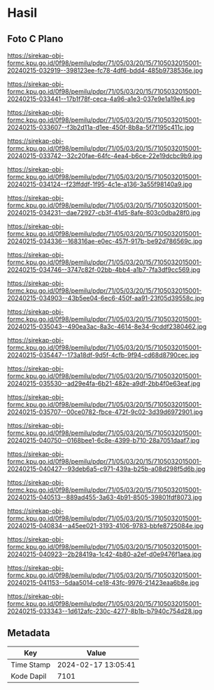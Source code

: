 # Hasil

## Foto C Plano

https://sirekap-obj-formc.kpu.go.id/0f98/pemilu/pdpr/71/05/03/20/15/7105032015001-20240215-032919--398123ee-fc78-4df6-bdd4-485b9738536e.jpg

https://sirekap-obj-formc.kpu.go.id/0f98/pemilu/pdpr/71/05/03/20/15/7105032015001-20240215-033441--17b1f78f-ceca-4a96-a1e3-037e9e1a19e4.jpg

https://sirekap-obj-formc.kpu.go.id/0f98/pemilu/pdpr/71/05/03/20/15/7105032015001-20240215-033607--f3b2d11a-d1ee-450f-8b8a-5f7f195c411c.jpg

https://sirekap-obj-formc.kpu.go.id/0f98/pemilu/pdpr/71/05/03/20/15/7105032015001-20240215-033742--32c20fae-64fc-4ea4-b6ce-22e19dcbc9b9.jpg

https://sirekap-obj-formc.kpu.go.id/0f98/pemilu/pdpr/71/05/03/20/15/7105032015001-20240215-034124--f23ffddf-1f95-4c1e-a136-3a55f98140a9.jpg

https://sirekap-obj-formc.kpu.go.id/0f98/pemilu/pdpr/71/05/03/20/15/7105032015001-20240215-034231--dae72927-cb3f-41d5-8afe-803c0dba28f0.jpg

https://sirekap-obj-formc.kpu.go.id/0f98/pemilu/pdpr/71/05/03/20/15/7105032015001-20240215-034336--168316ae-e0ec-457f-917b-be92d786569c.jpg

https://sirekap-obj-formc.kpu.go.id/0f98/pemilu/pdpr/71/05/03/20/15/7105032015001-20240215-034746--3747c82f-02bb-4bb4-a1b7-7fa3df9cc569.jpg

https://sirekap-obj-formc.kpu.go.id/0f98/pemilu/pdpr/71/05/03/20/15/7105032015001-20240215-034903--43b5ee04-6ec6-450f-aa91-23f05d39558c.jpg

https://sirekap-obj-formc.kpu.go.id/0f98/pemilu/pdpr/71/05/03/20/15/7105032015001-20240215-035043--490ea3ac-8a3c-4614-8e34-9cddf2380462.jpg

https://sirekap-obj-formc.kpu.go.id/0f98/pemilu/pdpr/71/05/03/20/15/7105032015001-20240215-035447--173a18df-9d5f-4cfb-9f94-cd68d8790cec.jpg

https://sirekap-obj-formc.kpu.go.id/0f98/pemilu/pdpr/71/05/03/20/15/7105032015001-20240215-035530--ad29e4fa-6b21-482e-a9df-2bb4f0e63eaf.jpg

https://sirekap-obj-formc.kpu.go.id/0f98/pemilu/pdpr/71/05/03/20/15/7105032015001-20240215-035707--00ce0782-fbce-472f-9c02-3d39d6972901.jpg

https://sirekap-obj-formc.kpu.go.id/0f98/pemilu/pdpr/71/05/03/20/15/7105032015001-20240215-040750--0168bee1-6c8e-4399-b710-28a7051daaf7.jpg

https://sirekap-obj-formc.kpu.go.id/0f98/pemilu/pdpr/71/05/03/20/15/7105032015001-20240215-040427--93deb6a5-c971-439a-b25b-a08d298f5d6b.jpg

https://sirekap-obj-formc.kpu.go.id/0f98/pemilu/pdpr/71/05/03/20/15/7105032015001-20240215-040513--889ad455-3a63-4b91-8505-39801fdf8073.jpg

https://sirekap-obj-formc.kpu.go.id/0f98/pemilu/pdpr/71/05/03/20/15/7105032015001-20240215-040834--a45ee021-3193-4106-9783-bbfe8725084e.jpg

https://sirekap-obj-formc.kpu.go.id/0f98/pemilu/pdpr/71/05/03/20/15/7105032015001-20240215-040923--2b28419a-1c42-4b80-a2ef-d0e9476f1aea.jpg

https://sirekap-obj-formc.kpu.go.id/0f98/pemilu/pdpr/71/05/03/20/15/7105032015001-20240215-041153--5daa5014-ce18-43fc-9976-21423eaa6b8e.jpg

https://sirekap-obj-formc.kpu.go.id/0f98/pemilu/pdpr/71/05/03/20/15/7105032015001-20240215-033343--1d612afc-230c-4277-8b1b-b7940c754d28.jpg


## Metadata

| Key        | Value               |
| ---------- | ------------------- |
| Time Stamp | 2024-02-17 13:05:41 |
| Kode Dapil | 7101                |




